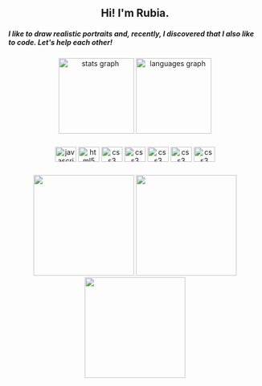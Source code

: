 <h2 align="center">Hi! I'm Rubia. </h2>
<h5 align="left">I like to draw realistic portraits and, recently, I discovered that I also like to code. Let's help each other!<h5>
  
###

<div align="center">
  <img src="https://github-readme-stats.vercel.app/api?hide_title=false&hide_rank=false&show_icons=true&include_all_commits=true&count_private=true&disable_animations=false&theme=dracula&locale=en&hide_border=false&username=RubsRafa" height="150" alt="stats graph"  />
  <img src="https://github-readme-stats.vercel.app/api/top-langs?locale=en&hide_title=false&layout=compact&card_width=320&langs_count=5&theme=dracula&hide_border=false&username=RubsRafa" height="150" alt="languages graph"  />
</div>

###

<div align="center">
  <img src="https://cdn.jsdelivr.net/gh/devicons/devicon/icons/javascript/javascript-original.svg" height="30" width="42" alt="javascript logo"  />
  <img src="https://cdn.jsdelivr.net/gh/devicons/devicon/icons/html5/html5-original.svg" height="30" width="42" alt="html5 logo"  />
  <img src="https://cdn.jsdelivr.net/gh/devicons/devicon/icons/css3/css3-original.svg" height="30" width="42" alt="css3 logo"  />
  <img src="https://cdn.jsdelivr.net/gh/devicons/devicon/icons/react/react-original.svg" height="30" width="42" alt="css3 logo" />
  <img src="https://cdn.jsdelivr.net/gh/devicons/devicon/icons/mongodb/mongodb-original.svg" height="30" width="42" alt="css3 logo" />
  <img src="https://cdn.jsdelivr.net/gh/devicons/devicon/icons/postgresql/postgresql-original.svg" height="30" width="42" alt="css3 logo" />
  <img src="https://cdn.jsdelivr.net/gh/devicons/devicon/icons/typescript/typescript-original.svg" height="30" width="42" alt="css3 logo" />
</div>

###

<div align="center">
  <img height="200" src="https://media.tenor.com/BEOxvLPpuzsAAAAd/cachorro-sonso.gif" />
  <img height="200" src="https://media.tenor.com/LGHg3qvEKJgAAAAd/funny-animals-animals.gif"  />
  <img height="200" src="https://media.tenor.com/1O-ZWP4-g28AAAAM/lost-confused.gif" />
</div>

###

<br clear="both">

###
